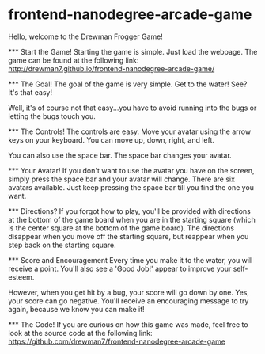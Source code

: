 frontend-nanodegree-arcade-game
===============================

Hello, welcome to the Drewman Frogger Game!

*** Start the Game!
Starting the game is simple.  Just load the webpage.  The game can be found at the following link:
http://drewman7.github.io/frontend-nanodegree-arcade-game/


*** The Goal!
The goal of the game is very simple.  Get to the water!  See?  It's that easy!

Well, it's of course not that easy...you have to avoid running into the bugs or letting the bugs touch you.

*** The Controls!
The controls are easy.  Move your avatar using the arrow keys on your keyboard.  You can move up, down, right, and left.

You can also use the space bar.  The space bar changes your avatar.

*** Your Avatar!
If you don't want to use the avatar you have on the screen, simply press the space bar and your avatar will change.  There are six avatars available.  Just keep pressing the space bar till you find the one you want.

*** Directions?
If you forgot how to play, you'll be provided with directions at the bottom of the game board when you are in the starting square (which is the center square at the bottom of the game board).  The directions disappear when you move off the starting square, but reappear when you step back on the starting square.

*** Score and Encouragement
Every time you make it to the water, you will receive a point.  You'll also see a 'Good Job!' appear to improve your self-esteem.  

However, when you get hit by a bug, your score will go down by one.  Yes, your score can go negative.  You'll receive an encouraging message to try again, because we know you can make it!

*** The Code!
If you are curious on how this game was made, feel free to look at the source code at the following link:
https://github.com/drewman7/frontend-nanodegree-arcade-game